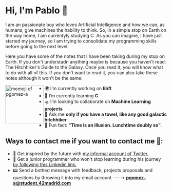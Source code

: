 # Hi, I'm Pablo 👋

<!--
**pgomez-a/pgomez-a** is a ✨ _special_ ✨ repository because its `README.md` (this file) appears on your GitHub profile. -->
I am an passionate boy who loves Artificial Intelligence and how we can, as humans, give machines the hability to think. So, in a simple stop on Earth on the way home, I am currentyly studying C. As you can imagine, I have just started my journey, so I am trying to consolidate my programming skills before going to the next level.

Here you have some of the notes that I have been taking during my stop on Earth. If you don't understadn anything maybe is because you haven't read: The Hitchhiker's Guide to the Galaxy. Once you read it, you will know what to do with all of this. If you don't want to read it, you can also take these notes although it won't be the same:

<a><img width="119" alt="memoji of pgomez-a" align= "left" src="https://user-images.githubusercontent.com/74931024/106330802-2b80d280-6284-11eb-8dec-9ea8a85c6b19.png"></a>

- 🌍 I’m currently working on **libft**</a>
- 🔭 I’m currently learning **C**</a>
- 🛸 I’m looking to collaborate on **Machine Learning projects**</a>
- 🧬 Ask me **only if you have a towel, like any good galactic hitchhiker**</a>
- 🚀 Fun fact: **"Time is an illusion. Lunchtime doubly so".**</a>

## Ways to contact me if you want to contact me 🤯:
- 👾 Get inspired by the future with <a href="https://twitter.com/future_musk"> my informal account of Twitter.</a>
- 🧠 Get a junior programmer who won't stop learning during his journey <a href="https://www.linkedin.com/in/pgomez-a/"> by following this Linkedin link.</a>
- 📟 Send a bottled message with feedback, projects proposals and questions by throwing it into my email account ---> **pgomez-a@student.42madrid.com**

